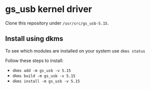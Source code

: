 # gs_usb kernel driver

Clone this repository under `/usr/src/gs_usb-5.15`.

## Install using dkms

To see which modules are installed on your system use `dkms status`

Follow these steps to install:
- `dkms add -m gs_usb -v 5.15`
- `dkms build -m gs_usb -v 5.15`
- `dkms install -m gs_usb -v 5.15`

